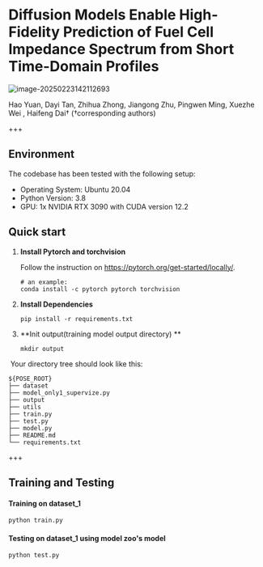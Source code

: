 # Diffusion Models Enable High-Fidelity Prediction of Fuel Cell Impedance Spectrum from Short Time-Domain Profiles

![image-20250223142112693](C:\Users\dayi\AppData\Roaming\Typora\typora-user-images\image-20250223142112693.png)

Hao Yuan, Dayi Tan, Zhihua Zhong, Jiangong Zhu, Pingwen Ming, Xuezhe Wei , Haifeng Dai† (†corresponding authors)

+++

## Environment

The codebase has been tested with the following setup:

- Operating System: Ubuntu 20.04
- Python Version: 3.8
- GPU: 1x NVIDIA RTX 3090 with CUDA version 12.2

## Quick start

   1. **Install Pytorch and torchvision**

      Follow the instruction on https://pytorch.org/get-started/locally/.

      ```
      # an example:
      conda install -c pytorch pytorch torchvision
      ```

   2. **Install Dependencies**

      ```
      pip install -r requirements.txt
      ```

3. **Init output(training model output directory) **

   ```
   mkdir output 
   ```

​       Your directory tree should look like this:

```
${POSE_ROOT}
├── dataset
├── model_only1_supervize.py
├── output
├── utils
├── train.py
├── test.py
├── model.py
├── README.md
└── requirements.txt
```

+++

## Training and Testing

#### Training on dataset_1

```
python train.py 
```

#### Testing on dataset_1 using model zoo's model

```
python test.py
```

